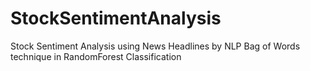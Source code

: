 # StockSentimentAnalysis
Stock Sentiment Analysis using News Headlines by NLP Bag of Words technique in RandomForest Classification 
